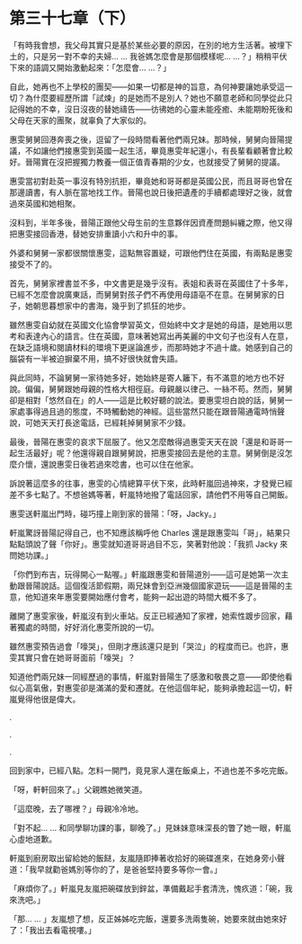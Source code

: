 # 第三十七章（下）

「有時我會想，我父母其實只是基於某些必要的原因，在別的地方生活著。被埋下土的，只是另一對不幸的夫婦… … 我爸媽怎麼會是那個模樣呢… …？」稍稍平伏下來的語調又開始激動起來：「怎麼會… …？」

自此，她再也不上學校的團契——如果一切都是神的旨意，為何神要讓她承受這一切？為什麼要經歷所謂「試煉」的是她而不是別人？她也不願意老師和同學從此只記得她的不幸，沒日沒夜的替她禱告——彷彿她的心靈未能痊癒、未能期盼死後和父母在天家的團聚，就辜負了大家似的。

惠雯舅舅回港奔喪之後，逗留了一段時間看著他們兩兄妹。那時候，舅舅向晉陽提議，不如讓他們接惠雯到英國一起生活，畢竟惠雯年紀還小，有長輩看顧著會比較好。晉陽實在沒把握獨力教養一個正值青春期的少女，也就接受了舅舅的提議。

惠雯當初對赴英一事沒有特別抗拒，畢竟她和哥哥都是英國公民，而且哥哥也曾在那邊讀書，有人脈在當地找工作。晉陽也說日後把遺產的手續都處理好之後，就會過來英國和她相聚。

沒料到，半年多後，晉陽正跟他父母生前的生意夥伴因資產問題糾纏之際，他又得把惠雯接回香港，替她安排重讀小六和升中的事。

外婆和舅舅一家都很關懷惠雯，這點無容置疑，可跟他們住在英國，有兩點是惠雯接受不了的。

首先，舅舅家裡書並不多，中文書更是幾乎沒有。表姐和表哥在英國住了十多年，已經不怎麼會說廣東話，而舅舅對孩子們不再使用母語亳不在意。在舅舅家的日子，她朝思暮想家中的書海，幾乎到了抓狂的地步。

雖然惠雯自幼就在英國文化協會學習英文，但始終中文才是她的母語，是她用以思考和表達內心的語言。住在英國，意味著她寫出再美麗的中文句子也沒有人在意，在缺乏語境和閱讀材料的環境下更逞論進步，而那時她才不過十歲。她感到自己的腦袋有一半被迫摒棄不用，搞不好很快就會失語。

與此同時，不論舅舅一家待她多好，她始終是寄人籬下，有不滿意的地方也不好說。偏偏，舅舅跟她母親的性格大相徑庭。母親嚴以律己、一絲不苟。然而，舅舅卻是相對「悠然自在」的人——這是比較好聽的說法。要惠雯坦白說的話，舅舅一家處事得過且過的態度，不時觸動她的神經。這些當然只能在跟晉陽通電時悄聲說，可她天天打長途電話，已經耗掉舅舅家不少錢。

最後，晉陽在惠雯的哀求下屈服了。他又怎麼敵得過惠雯天天在說「還是和哥哥一起生活最好」呢？他還得親自跟舅舅說，把惠雯接回去是他的主意。舅舅倒是沒怎麼介懷，還說惠雯日後若過來唸書，也可以住在他家。

訴說著這麼多的往事，惠雯的心情總算平伏下來，此時軒嵐回過神來，才發覺已經差不多七點了。不想爸媽等著，軒嵐特地撥了電話回家，請他們不用等自己開飯。

惠雯送軒嵐出門時，碰巧撞上剛到家的晉陽：「呀，Jacky。」

軒嵐驚訝晉陽記得自己，也不知應該稱呼他 Charles 還是跟惠雯叫「哥」，結果只點點頭說了聲「你好」。惠雯就知道哥哥過目不忘，笑著對他說：「我抓 Jacky 來問她功課。」

「你們到布吉，玩得開心一點喔。」軒嵐跟惠雯和晉陽道別——這可是她第一次主動跟晉陽說話。這個復活節假期，兩兄妹會到亞洲幾個國家遊玩——這是晉陽的主意，他知道來年惠雯要開始應付會考，能夠一起出遊的時間大概不多了。

離開了惠雯家後，軒嵐沒有到火車站。反正已經通知了家裡，她索性踱步回家，藉著獨處的時間，好好消化惠雯所說的一切。

雖然惠雯預告過會「嚎哭」，但剛才應該還只是到「哭泣」的程度而已。也許，惠雯其實只會在她哥哥面前「嚎哭」？

知道他們兩兄妹一同經歷過的事情，軒嵐對晉陽生了感激和敬畏之意——即使他看似心高氣傲，對惠雯卻是滿滿的愛和遷就。在他這個年紀，能夠承擔起這一切，軒嵐覺得他很是偉大。

.

.

.

回到家中，已經八點。怎料一開門，竟見家人還在飯桌上，不過也差不多吃完飯。

「呀，軒軒回來了。」父親瞧她微笑道。

「這麼晚，去了哪裡？」母親冷冷地。

「對不起… … 和同學聊功課的事，聊晚了。」見妹妹意味深長的瞥了她一眼，軒嵐心虛地道歉。

軒嵐到廚房取出留給她的飯餸，友嵐隨即捧著收拾好的碗碟進來，在她身旁小聲道：「我早就勸爸媽別等你的了，是爸爸堅持要多等你一會。」

「麻煩你了。」軒嵐見友嵐把碗碟放到鋅盆，準備戴起手套清洗，愧疚道：「碗，我來洗吧。」

「那… … 」友嵐想了想，反正姊姊吃完飯，還要多洗兩隻碗，她要來就由她來好了：「我出去看電視嘍。」

